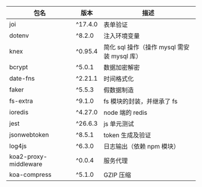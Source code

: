 | 包名                  | 版本    | 描述                                        |
| --------------------- | ------- | ------------------------------------------- |
| joi                   | ^17.4.0 | 表单验证                                    |
| dotenv                | ^8.2.0  | 注入环境变量                                |
| knex                  | ^0.95.4 | 简化 sql 操作（操作 mysql 需安装 mysql 库） |
| bcrypt                | ^5.0.1  | 数据加密解密                                |
| date-fns              | ^2.21.1 | 时间格式化                                  |
| faker                 | ^5.5.3  | 假数据制造                                  |
| fs-extra              | ^9.1.0  | fs 模块的封装，并继承了 fs                  |
| ioredis               | ^4.27.0 | node 端的 redis                             |
| jest                  | ^26.6.3 | js 单元测试                                 |
| jsonwebtoken          | ^8.5.1  | token 生成及验证                            |
| log4js                | ^6.3.0  | 日志输出（依赖 npm 模块）                   |
| koa2-proxy-middleware | ^0.0.4  | 服务代理                                    |
| koa-compress          | ^5.1.0  | GZIP 压缩                                   |
